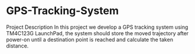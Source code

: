 # GPS-Tracking-System
Project Description
In this project we develop a GPS tracking system using TM4C123G LaunchPad, the 
system should store the moved trajectory after power-on until a destination point is 
reached and calculate the taken distance.
